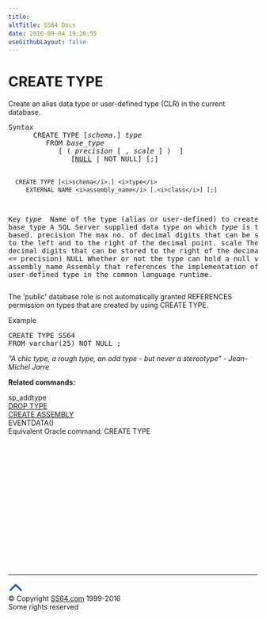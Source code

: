 ```yaml
---
title:
altTitle: SS64 Docs
date: 2016-09-04 19:26:55
useGithubLayout: false
---
```

<!-- #BeginLibraryItem "/Library/head_sql.lbi" --><!-- #EndLibraryItem --><h1>CREATE TYPE</h1>
<p>Create an alias data type or  user-defined type (CLR) in the current database.</p>
<pre>Syntax
      CREATE TYPE [<i>schema</i>.] <i>type</i> 
         FROM <i>base_type 
</i>            [ ( <i>precision</i> [ , <i>scale</i> ] )  ]
               [<u>NULL</u> | NOT NULL] [;]

      CREATE TYPE [<i>schema</i>.] <i>type</i>
         EXTERNAL NAME <i>assembly_name</i> [.<i>class</i>] [;]

Key<i>
   type </i>      Name of the type (alias or user-defined) to create.
   base_type  A SQL Server supplied data type on which <i>type </i>is to be based.
   precision  The max no. of decimal digits that can be stored, 
               both to the left and to the right of the decimal point.
   scale      The max no. of decimal digits that can be stored to the
               right of the decimal point ( &lt;= precision)
   NULL       Whether or not the type can hold a null value.
   assembly_name Assembly that references the implementation of the user-defined type
                 in the common language runtime. </pre>
<p>    The 'public' database role is not automatically granted REFERENCES permission on types that are created by using CREATE TYPE. </p>
<p>Example</p>
<pre>CREATE TYPE SS64<br>FROM varchar(25) NOT NULL ;</pre>
<p class="quote"><i>"A chic type, a rough type, an odd type - but never a stereotype"
- Jean-Michel Jarre </i></p>
<p><b>Related commands:</b></p>
<p>  <span class="body">sp_addtype</span><br>
  <a href="type_d.html">DROP TYPE</a>  <br>
  <a href="assembly_c.html">CREATE ASSEMBLY</a><br>
  EVENTDATA()  <br>
Equivalent Oracle command:  CREATE TYPE</p><!-- #BeginLibraryItem "/Library/foot_sql.lbi" --><p>
<!-- ss64-sql -->
<ins class="adsbygoogle" style="display:inline-block;width:300px;height:250px" data-ad-client="ca-pub-6140977852749469" data-ad-slot="6953563613"></ins>
<script>
(adsbygoogle = window.adsbygoogle || []).push({});
</script></p>
<hr>
<div id="bl" class="footer"><a href="type_c.html#"><img src="../images/top.png" width="30" height="22" alt="Back to the Top"></a></div>
<div id="br" class="footer, tagline">© Copyright <a href="http://ss64.com/">SS64.com</a> 1999-2016<br>
Some rights reserved</div><!-- #EndLibraryItem -->


